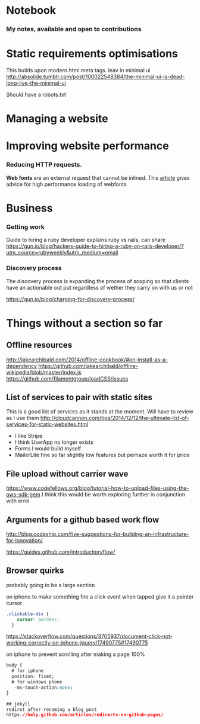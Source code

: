 # Notebook
### My notes, available and open to contributions

# Static requirements optimisations
This builds upon modern.html
meta tags. leav in  minimal ui 
http://absolide.tumblr.com/post/100022548384/the-minimal-ui-is-dead-long-live-the-minimal-ui

Should have a robots.txt



# Managing a website

# Improving website performance

### Reducing HTTP requests.
**Web fonts** are an external request that cannot be inlined. This [article](http://bdadam.com/blog/loading-webfonts-with-high-performance.html) gives advice for high performance loading of webfonts

# Business
### Getting work
Guide to hiring a ruby developer explains ruby vs rails, can share
https://gun.io/blog/hackers-guide-to-hiring-a-ruby-on-rails-developer/?utm_source=rubyweekly&utm_medium=email

### Discovery process
The discovery process is expanding the process of scoping so that clients have an actionable out put regardless of wether they carry on with us or not

https://gun.io/blog/charging-for-discovery-process/



# Things without a section so far

## Offline resources
http://jakearchibald.com/2014/offline-cookbook/#on-install-as-a-dependency
https://github.com/jakearchibald/offline-wikipedia/blob/master/index.js
https://github.com/filamentgroup/loadCSS/issues

## List of services to pair with static sites
This is a good list of services as it stands at the moment. Will have to review as I use them
http://cloudcannon.com/tips/2014/12/12/the-ultimate-list-of-services-for-static-websites.html

- I like Stripe
- I think UserApp no longer exists
- Forms I would build myself
- MailerLite fine so far slightly low features but perhaps worth it for price


## File upload without carrier wave
https://www.codefellows.org/blog/tutorial-how-to-upload-files-using-the-aws-sdk-gem
I think this would be worth exploring further in conjunction with errol

## Arguments for a github based work flow
http://blog.codeship.com/five-suggestions-for-building-an-infrastructure-for-innovation/

https://guides.github.com/introduction/flow/

## Browser quirks
probably going to be a large section

on iphone to make something fire a click event when tapped give it a pointer cursor
```css
.clickable-div {
    cursor: pointer;
  }
```
https://stackoverflow.com/questions/3705937/document-click-not-working-correctly-on-iphone-jquery/17490775#17490775

on iphone to prevent scrolling after making a page 100%
```css
body {
  # for iphone 
  position: fixed;
  # for windows phone
   -ms-touch-action:none;
}

## jekyll
rediret after renaming a blog post
https://help.github.com/articles/redirects-on-github-pages/
